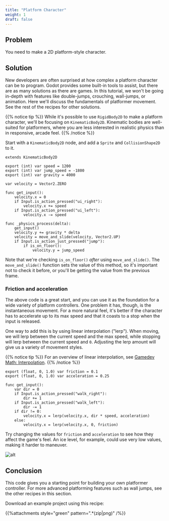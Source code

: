 ```yaml
---
title: "Platform Character"
weight: 1
draft: false
---
```


## Problem

You need to make a 2D platform-style character.

## Solution

New developers are often surprised at how complex a platform character can be to program. Godot provides some built-in tools to assist, but there are as many solutions as there are games. In this tutorial, we won't be going in-depth with features like double-jumps, crouching, wall-jumps, or animation. Here we'll discuss the fundamentals of platformer movement. See the rest of the recipes for other solutions.

{{% notice tip %}}
While it's possible to use `RigidBody2D` to make a platform character, we'll be focusing on `KinematicBody2D`. Kinematic bodies are well-suited for platformers, where you are less interested in realistic physics than in responsive, arcade feel.
{{% /notice %}}

Start with a `KinematicBody2D` node, and add a `Sprite` and `CollisionShape2D` to it.

```gdscript
extends KinematicBody2D

export (int) var speed = 1200
export (int) var jump_speed = -1800
export (int) var gravity = 4000

var velocity = Vector2.ZERO

func get_input():
    velocity.x = 0
    if Input.is_action_pressed("ui_right"):
        velocity.x += speed
    if Input.is_action_pressed("ui_left"):
        velocity.x -= speed

func _physics_process(delta):
    get_input()
    velocity.y += gravity * delta
    velocity = move_and_slide(velocity, Vector2.UP)
    if Input.is_action_just_pressed("jump"):
        if is_on_floor():
            velocity.y = jump_speed
```

Note that we're checking `is_on_floor()` *after* using `move_and_slide()`. The `move_and_slide()` function sets the value of this method, so it's important not to check it before, or you'll be getting the value from the previous frame.

### Friction and acceleration

The above code is a great start, and you can use it as the foundation for a wide variety of platform controllers. One problem it has, though, is the instantaneous movement. For a more natural feel, it's better if the character has to accelerate up to its max speed and that it coasts to a stop when the input is released.

One way to add this is by using linear interpolation ("lerp"). When moving, we will lerp between the current speed and the max speed, while stopping will lerp between the current speed and `0`. Adjusting the lerp amount will give us a variety of movement styles.

{{% notice tip %}}
For an overview of linear interpolation, see [Gamedev Math: Interpolation](/godot_recipes/math/interpolation/).
{{% /notice %}}

```gdscript
export (float, 0, 1.0) var friction = 0.1
export (float, 0, 1.0) var acceleration = 0.25

func get_input():
    var dir = 0
    if Input.is_action_pressed("walk_right"):
        dir += 1
    if Input.is_action_pressed("walk_left"):
        dir -= 1
    if dir != 0:
        velocity.x = lerp(velocity.x, dir * speed, acceleration)
    else:
        velocity.x = lerp(velocity.x, 0, friction)
```

Try changing the values for `friction` and `acceleration` to see how they affect the game's feel. An ice level, for example, could use very low values, making it harder to maneuver.

![alt](/godot_recipes/img/platformer1.gif)

## Conclusion

This code gives you a starting point for building your own platformer controller. For more advanced platforming features such as wall jumps, see the other recipes in this section.

Download an example project using this recipe:

{{%attachments style="green" pattern=".*(zip|png)" /%}}